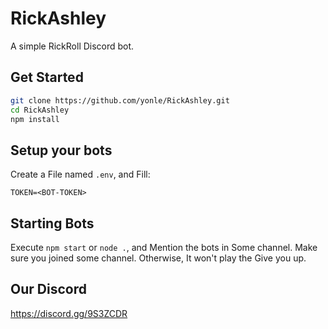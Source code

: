 # RickAshley
A simple RickRoll Discord bot.

## Get Started
```bash
git clone https://github.com/yonle/RickAshley.git
cd RickAshley
npm install
```
## Setup your bots
Create a File named `.env`, and Fill:
```
TOKEN=<BOT-TOKEN>
```
## Starting Bots
Execute `npm start` or `node .`, and Mention the bots in Some channel. Make sure you joined some channel. Otherwise, It won't play the Give you up.

## Our Discord
https://discord.gg/9S3ZCDR

